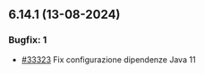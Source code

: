 ## 6.14.1 (13-08-2024)

### Bugfix: 1
- [#33323](https://parermine.regione.emilia-romagna.it/issues/33323) Fix configurazione dipendenze Java 11
